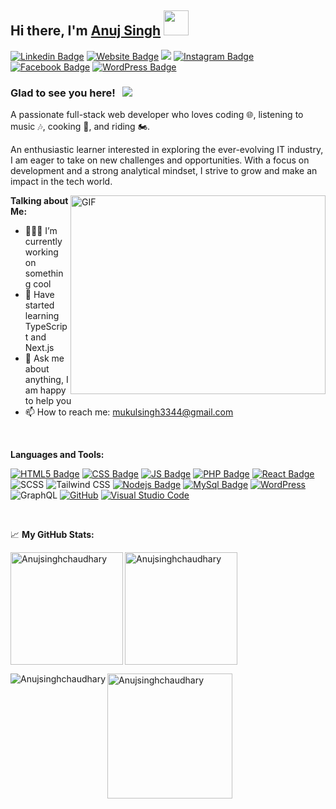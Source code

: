 ## Hi there, I'm <a href="https://anujsingh.dev/" target="_blank">Anuj Singh</a> <img src="https://media.giphy.com/media/hvRJCLFzcasrR4ia7z/giphy.gif" width=40>

[![Linkedin Badge](https://img.shields.io/badge/LinkedIn-0077B5?style=for-the-badge&logo=linkedin&logoColor=white)](https://linkedin.com/in/anuj-singh-chaudhary07/)
[![Website Badge](https://img.shields.io/badge/Website-3b5998?style=for-the-badge&logo=google-chrome&logoColor=white)](https://anujsingh-portfolio.vercel.app/)
<a href="mailto:anujsinghchaudhary07@gmail.com"><img src="https://img.shields.io/badge/Gmail-D14836?style=for-the-badge&logo=gmail&logoColor=white" /></a>
[![Instagram Badge](https://img.shields.io/badge/Instagram-E4405F?style=for-the-badge&logo=instagram&logoColor=white)](https://instagram.com/anuj_singh_chaudharyy/)
[![Facebook Badge](https://img.shields.io/badge/Facebook-1877F2?style=for-the-badge&logo=facebook&logoColor=white)](https://www.facebook.com/share/1AEbut4JZ9/?mibextid=wwXIfr)
[![WordPress Badge](https://img.shields.io/badge/Wordpress-21759B?style=for-the-badge&logo=wordpress&logoColor=white)](https://profiles.wordpress.org/anujsinghchaudhary07/)

### Glad to see you here! &nbsp; ![](https://visitor-badge.glitch.me/badge?page_id=Mukulsingh27.Mukulsingh27)

A passionate full-stack web developer who loves coding 🌐, listening to music 🎶, cooking 🍳, and riding 🏍️.

An enthusiastic learner interested in exploring the ever-evolving IT industry, I am eager to take on new challenges and opportunities. With a focus on development and a strong analytical mindset, I strive to grow and make an impact in the tech world.

<img align="right" alt="GIF" src="https://cdn.dribbble.com/users/1162077/screenshots/3848914/programmer.gif" width="408" height="318" />
  

**Talking about Me:**

- 👨🏻‍💻 I’m currently working on something cool
- 🚀 Have started learning TypeScript and Next.js
- 💬 Ask me about anything, I am happy to help you
- 📫 How to reach me: mukulsingh3344@gmail.com

</br>

**Languages and Tools:**

[![HTML5 Badge](https://img.shields.io/badge/HTML5-E34F26?style=for-the-badge&logo=html5&logoColor=white)]()
[![CSS Badge](https://img.shields.io/badge/CSS3-1572B6?style=for-the-badge&logo=css3&logoColor=white)]()
[![JS Badge](https://img.shields.io/badge/JavaScript-F7DF1E?style=for-the-badge&logo=javascript&logoColor=black)]()
[![PHP Badge](https://img.shields.io/badge/PHP-777BB4?style=for-the-badge&logo=php&logoColor=white)]()
[![React Badge](https://img.shields.io/badge/React-20232A?style=for-the-badge&logo=react&logoColor=61DAFB)]()
![SCSS](https://img.shields.io/badge/-SCSS-CC6699?style=for-the-badge&logo=sass&logoColor=white)
![Tailwind CSS](https://img.shields.io/badge/Tailwind_CSS-38B2AC?style=for-the-badge&logo=tailwind-css&logoColor=white)
[![Nodejs Badge](https://img.shields.io/badge/Node.js-43853D?style=for-the-badge&logo=node.js&logoColor=white)]()
[![MySql Badge](https://img.shields.io/badge/MySQL-00000F?style=for-the-badge&logo=mysql&logoColor=white)]()
[![WordPress](https://img.shields.io/badge/WordPress-%23117AC9.svg?style=for-the-badge&logo=WordPress&logoColor=white)]()
![GraphQL](https://img.shields.io/badge/-GraphQL-E10098?style=for-the-badge&logo=graphql&logoColor=white)
[![GitHub](https://img.shields.io/badge/github-%23121011.svg?style=for-the-badge&logo=github&logoColor=white)]()
[![Visual Studio Code](https://img.shields.io/badge/Visual%20Studio%20Code-0078d7.svg?style=for-the-badge&logo=visual-studio-code&logoColor=white)]()

</br>

📈 **My GitHub Stats:**

<p><img align="left" height="180em" src="https://github-readme-stats.vercel.app/api?username=Anujsinghchaudhary&show_icons=true&hide_border=true&&count_private=true&include_all_commits=true" alt="Anujsinghchaudhary" /></p>

<p><img align="center" height="180em" src="https://github-readme-stats.vercel.app/api/top-langs/?username=Anujsinghchaudhary&exclude_repo=KNN-Image-Classification&show_icons=true&hide_border=true&layout=compact&langs_count=8" alt="Anujsinghchaudhary" /></p>

<p><img align="left" src="https://github-readme-streak-stats.herokuapp.com/?user=Anujsinghchaudhary&" alt="Anujsinghchaudhary" /></p>

<p><a href="https://github.com/ryo-ma/github-profile-trophy"><img height="200em" align="center" src="https://github-profile-trophy.vercel.app/?username=Anujsinghchaudhary" alt="Anujsinghchaudhary" /></a></p>
